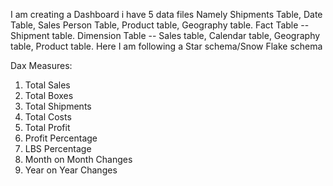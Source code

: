 I am creating a Dashboard i have 5 data files Namely Shipments Table, Date Table, Sales Person Table, Product table, Geography table.
Fact Table -- Shipment table.
Dimension Table -- Sales table, Calendar table, Geography table, Product table.
Here I am following a Star schema/Snow Flake schema

Dax Measures:

1. Total Sales
2. Total Boxes
3. Total Shipments
4. Total Costs
5. Total Profit
6. Profit Percentage
7. LBS Percentage
8. Month on Month Changes
9. Year on Year Changes
